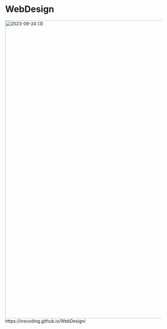 # WebDesign

<img width="955" alt="2023-09-24 (3)" src="https://github.com/Inscoding/WebDesign/assets/124165512/e8af3fce-a745-4023-8ace-f8337a3a3ff4">
https://inscoding.github.io/WebDesign/
